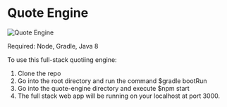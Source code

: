 # Quote Engine


![Quote Engine](https://i.imgur.com/4lels9F.png)

Required: Node, Gradle, Java 8

To use this full-stack quotiing engine:

1. Clone the repo
2. Go into the root directory and run the command $gradle bootRun
3. Go into the quote-engine directory and execute $npm start
4. The full stack web app will be running on your localhost at port 3000.
